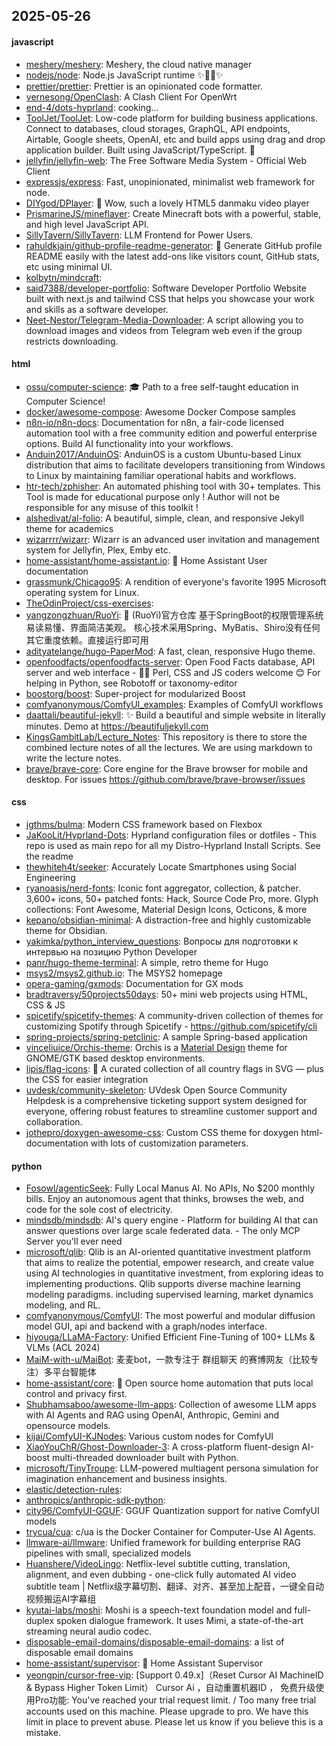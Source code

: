 ## 2025-05-26

#### javascript
* [meshery/meshery](https://github.com/meshery/meshery): Meshery, the cloud native manager
* [nodejs/node](https://github.com/nodejs/node): Node.js JavaScript runtime ✨🐢🚀✨
* [prettier/prettier](https://github.com/prettier/prettier): Prettier is an opinionated code formatter.
* [vernesong/OpenClash](https://github.com/vernesong/OpenClash): A Clash Client For OpenWrt
* [end-4/dots-hyprland](https://github.com/end-4/dots-hyprland): cooking...
* [ToolJet/ToolJet](https://github.com/ToolJet/ToolJet): Low-code platform for building business applications. Connect to databases, cloud storages, GraphQL, API endpoints, Airtable, Google sheets, OpenAI, etc and build apps using drag and drop application builder. Built using JavaScript/TypeScript. 🚀
* [jellyfin/jellyfin-web](https://github.com/jellyfin/jellyfin-web): The Free Software Media System - Official Web Client
* [expressjs/express](https://github.com/expressjs/express): Fast, unopinionated, minimalist web framework for node.
* [DIYgod/DPlayer](https://github.com/DIYgod/DPlayer): 🍭 Wow, such a lovely HTML5 danmaku video player
* [PrismarineJS/mineflayer](https://github.com/PrismarineJS/mineflayer): Create Minecraft bots with a powerful, stable, and high level JavaScript API.
* [SillyTavern/SillyTavern](https://github.com/SillyTavern/SillyTavern): LLM Frontend for Power Users.
* [rahuldkjain/github-profile-readme-generator](https://github.com/rahuldkjain/github-profile-readme-generator): 🚀 Generate GitHub profile README easily with the latest add-ons like visitors count, GitHub stats, etc using minimal UI.
* [kolbytn/mindcraft](https://github.com/kolbytn/mindcraft): 
* [said7388/developer-portfolio](https://github.com/said7388/developer-portfolio): Software Developer Portfolio Website built with next.js and tailwind CSS that helps you showcase your work and skills as a software developer.
* [Neet-Nestor/Telegram-Media-Downloader](https://github.com/Neet-Nestor/Telegram-Media-Downloader): A script allowing you to download images and videos from Telegram web even if the group restricts downloading.

#### html
* [ossu/computer-science](https://github.com/ossu/computer-science): 🎓 Path to a free self-taught education in Computer Science!
* [docker/awesome-compose](https://github.com/docker/awesome-compose): Awesome Docker Compose samples
* [n8n-io/n8n-docs](https://github.com/n8n-io/n8n-docs): Documentation for n8n, a fair-code licensed automation tool with a free community edition and powerful enterprise options. Build AI functionality into your workflows.
* [Anduin2017/AnduinOS](https://github.com/Anduin2017/AnduinOS): AnduinOS is a custom Ubuntu-based Linux distribution that aims to facilitate developers transitioning from Windows to Linux by maintaining familiar operational habits and workflows.
* [htr-tech/zphisher](https://github.com/htr-tech/zphisher): An automated phishing tool with 30+ templates. This Tool is made for educational purpose only ! Author will not be responsible for any misuse of this toolkit !
* [alshedivat/al-folio](https://github.com/alshedivat/al-folio): A beautiful, simple, clean, and responsive Jekyll theme for academics
* [wizarrrr/wizarr](https://github.com/wizarrrr/wizarr): Wizarr is an advanced user invitation and management system for Jellyfin, Plex, Emby etc.
* [home-assistant/home-assistant.io](https://github.com/home-assistant/home-assistant.io): 📘 Home Assistant User documentation
* [grassmunk/Chicago95](https://github.com/grassmunk/Chicago95): A rendition of everyone's favorite 1995 Microsoft operating system for Linux.
* [TheOdinProject/css-exercises](https://github.com/TheOdinProject/css-exercises): 
* [yangzongzhuan/RuoYi](https://github.com/yangzongzhuan/RuoYi): 🎉 (RuoYi)官方仓库 基于SpringBoot的权限管理系统 易读易懂、界面简洁美观。 核心技术采用Spring、MyBatis、Shiro没有任何其它重度依赖。直接运行即可用
* [adityatelange/hugo-PaperMod](https://github.com/adityatelange/hugo-PaperMod): A fast, clean, responsive Hugo theme.
* [openfoodfacts/openfoodfacts-server](https://github.com/openfoodfacts/openfoodfacts-server): Open Food Facts database, API server and web interface - 🐪🦋 Perl, CSS and JS coders welcome 😊 For helping in Python, see Robotoff or taxonomy-editor
* [boostorg/boost](https://github.com/boostorg/boost): Super-project for modularized Boost
* [comfyanonymous/ComfyUI_examples](https://github.com/comfyanonymous/ComfyUI_examples): Examples of ComfyUI workflows
* [daattali/beautiful-jekyll](https://github.com/daattali/beautiful-jekyll): ✨ Build a beautiful and simple website in literally minutes. Demo at https://beautifuljekyll.com
* [KingsGambitLab/Lecture_Notes](https://github.com/KingsGambitLab/Lecture_Notes): This repository is there to store the combined lecture notes of all the lectures. We are using markdown to write the lecture notes.
* [brave/brave-core](https://github.com/brave/brave-core): Core engine for the Brave browser for mobile and desktop. For issues https://github.com/brave/brave-browser/issues

#### css
* [jgthms/bulma](https://github.com/jgthms/bulma): Modern CSS framework based on Flexbox
* [JaKooLit/Hyprland-Dots](https://github.com/JaKooLit/Hyprland-Dots): Hyprland configuration files or dotfiles - This repo is used as main repo for all my Distro-Hyprland Install Scripts. See the readme
* [thewhiteh4t/seeker](https://github.com/thewhiteh4t/seeker): Accurately Locate Smartphones using Social Engineering
* [ryanoasis/nerd-fonts](https://github.com/ryanoasis/nerd-fonts): Iconic font aggregator, collection, & patcher. 3,600+ icons, 50+ patched fonts: Hack, Source Code Pro, more. Glyph collections: Font Awesome, Material Design Icons, Octicons, & more
* [kepano/obsidian-minimal](https://github.com/kepano/obsidian-minimal): A distraction-free and highly customizable theme for Obsidian.
* [yakimka/python_interview_questions](https://github.com/yakimka/python_interview_questions): Вопросы для подготовки к интервью на позицию Python Developer
* [panr/hugo-theme-terminal](https://github.com/panr/hugo-theme-terminal): A simple, retro theme for Hugo
* [msys2/msys2.github.io](https://github.com/msys2/msys2.github.io): The MSYS2 homepage
* [opera-gaming/gxmods](https://github.com/opera-gaming/gxmods): Documentation for GX mods
* [bradtraversy/50projects50days](https://github.com/bradtraversy/50projects50days): 50+ mini web projects using HTML, CSS & JS
* [spicetify/spicetify-themes](https://github.com/spicetify/spicetify-themes): A community-driven collection of themes for customizing Spotify through Spicetify - https://github.com/spicetify/cli
* [spring-projects/spring-petclinic](https://github.com/spring-projects/spring-petclinic): A sample Spring-based application
* [vinceliuice/Orchis-theme](https://github.com/vinceliuice/Orchis-theme): Orchis is a [Material Design](https://material.io) theme for GNOME/GTK based desktop environments.
* [lipis/flag-icons](https://github.com/lipis/flag-icons): 🎏 A curated collection of all country flags in SVG — plus the CSS for easier integration
* [uvdesk/community-skeleton](https://github.com/uvdesk/community-skeleton): UVdesk Open Source Community Helpdesk is a comprehensive ticketing support system designed for everyone, offering robust features to streamline customer support and collaboration.
* [jothepro/doxygen-awesome-css](https://github.com/jothepro/doxygen-awesome-css): Custom CSS theme for doxygen html-documentation with lots of customization parameters.

#### python
* [Fosowl/agenticSeek](https://github.com/Fosowl/agenticSeek): Fully Local Manus AI. No APIs, No $200 monthly bills. Enjoy an autonomous agent that thinks, browses the web, and code for the sole cost of electricity.
* [mindsdb/mindsdb](https://github.com/mindsdb/mindsdb): AI's query engine - Platform for building AI that can answer questions over large scale federated data. - The only MCP Server you'll ever need
* [microsoft/qlib](https://github.com/microsoft/qlib): Qlib is an AI-oriented quantitative investment platform that aims to realize the potential, empower research, and create value using AI technologies in quantitative investment, from exploring ideas to implementing productions. Qlib supports diverse machine learning modeling paradigms. including supervised learning, market dynamics modeling, and RL.
* [comfyanonymous/ComfyUI](https://github.com/comfyanonymous/ComfyUI): The most powerful and modular diffusion model GUI, api and backend with a graph/nodes interface.
* [hiyouga/LLaMA-Factory](https://github.com/hiyouga/LLaMA-Factory): Unified Efficient Fine-Tuning of 100+ LLMs & VLMs (ACL 2024)
* [MaiM-with-u/MaiBot](https://github.com/MaiM-with-u/MaiBot): 麦麦bot，一款专注于 群组聊天 的赛博网友（比较专注）多平台智能体
* [home-assistant/core](https://github.com/home-assistant/core): 🏡 Open source home automation that puts local control and privacy first.
* [Shubhamsaboo/awesome-llm-apps](https://github.com/Shubhamsaboo/awesome-llm-apps): Collection of awesome LLM apps with AI Agents and RAG using OpenAI, Anthropic, Gemini and opensource models.
* [kijai/ComfyUI-KJNodes](https://github.com/kijai/ComfyUI-KJNodes): Various custom nodes for ComfyUI
* [XiaoYouChR/Ghost-Downloader-3](https://github.com/XiaoYouChR/Ghost-Downloader-3): A cross-platform fluent-design AI-boost multi-threaded downloader built with Python.
* [microsoft/TinyTroupe](https://github.com/microsoft/TinyTroupe): LLM-powered multiagent persona simulation for imagination enhancement and business insights.
* [elastic/detection-rules](https://github.com/elastic/detection-rules): 
* [anthropics/anthropic-sdk-python](https://github.com/anthropics/anthropic-sdk-python): 
* [city96/ComfyUI-GGUF](https://github.com/city96/ComfyUI-GGUF): GGUF Quantization support for native ComfyUI models
* [trycua/cua](https://github.com/trycua/cua): c/ua is the Docker Container for Computer-Use AI Agents.
* [llmware-ai/llmware](https://github.com/llmware-ai/llmware): Unified framework for building enterprise RAG pipelines with small, specialized models
* [Huanshere/VideoLingo](https://github.com/Huanshere/VideoLingo): Netflix-level subtitle cutting, translation, alignment, and even dubbing - one-click fully automated AI video subtitle team | Netflix级字幕切割、翻译、对齐、甚至加上配音，一键全自动视频搬运AI字幕组
* [kyutai-labs/moshi](https://github.com/kyutai-labs/moshi): Moshi is a speech-text foundation model and full-duplex spoken dialogue framework. It uses Mimi, a state-of-the-art streaming neural audio codec.
* [disposable-email-domains/disposable-email-domains](https://github.com/disposable-email-domains/disposable-email-domains): a list of disposable email domains
* [home-assistant/supervisor](https://github.com/home-assistant/supervisor): 🏡 Home Assistant Supervisor
* [yeongpin/cursor-free-vip](https://github.com/yeongpin/cursor-free-vip): [Support 0.49.x]（Reset Cursor AI MachineID & Bypass Higher Token Limit） Cursor Ai ，自动重置机器ID ， 免费升级使用Pro功能: You've reached your trial request limit. / Too many free trial accounts used on this machine. Please upgrade to pro. We have this limit in place to prevent abuse. Please let us know if you believe this is a mistake.
